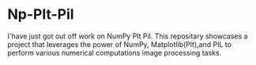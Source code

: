 # Np-Plt-Pil
I'have just got out off work on NumPy Plt Pil. This repositary showcases a project that leverages the power of NumPy, Matplotlib(Plt),and PIL to perform various numerical computations image processing tasks.
